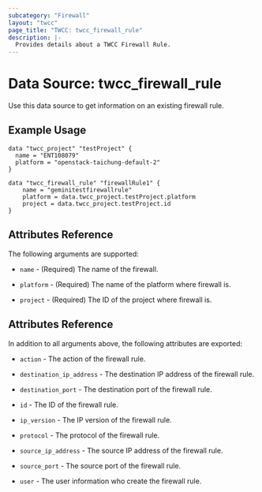 ```yaml
---
subcategory: "Firewall"
layout: "twcc"
page_title: "TWCC: twcc_firewall_rule"
description: |-
  Provides details about a TWCC Firewall Rule.
---
```


# Data Source: twcc_firewall_rule

Use this data source to get information on an existing firewall rule.

## Example Usage

```hcl
data "twcc_project" "testProject" {
  name = "ENT108079"
  platform = "openstack-taichung-default-2"
}

data "twcc_firewall_rule" "firewallRule1" {
    name = "geminitestfirewallrule"
    platform = data.twcc_project.testProject.platform
    project = data.twcc_project.testProject.id
}
```

## Attributes Reference

The following arguments are supported:

* `name` - (Required) The name of the firewall.

* `platform` - (Required) The name of the platform where firewall is.

* `project` - (Required) The ID of the project where firewall is.

## Attributes Reference

In addition to all arguments above, the following attributes are exported:

* `action` - The action of the firewall rule.

* `destination_ip_address` - The destination IP address of the firewall rule.

* `destination_port` - The destination port of the firewall rule.

* `id` - The ID of the firewall rule.

* `ip_version` - The IP version of the firewall rule.

* `protocol` - The protocol of the firewall rule.

* `source_ip_address` - The source IP address of the firewall rule.

* `source_port` - The source port of the firewall rule.

* `user` - The user information who create the firewall rule.
